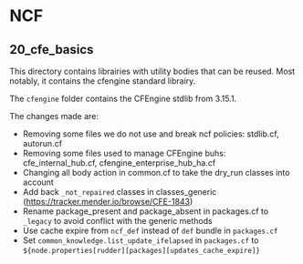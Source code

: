 # NCF

## 20_cfe_basics

This directory contains librairies with utility bodies that can be reused. Most notably, it contains the cfengine standard librairy.

The `cfengine` folder contains the CFEngine stdlib from 3.15.1.

The changes made are:

* Removing some files we do not use and break ncf policies: stdlib.cf, autorun.cf
* Removing some files used to manage CFEngine buhs: cfe_internal_hub.cf, cfengine_enterprise_hub_ha.cf
* Changing all body action in common.cf to take the dry_run classes into account
* Add back `_not_repaired` classes in classes_generic (https://tracker.mender.io/browse/CFE-1843)
* Rename package_present and package_absent in packages.cf to `_legacy` to avoid conflict with the generic methods
* Use cache expire from `ncf_def` instead of `def` bundle in `packages.cf`
* Set `common_knowledge.list_update_ifelapsed` in `packages.cf` to `${node.properties[rudder][packages][updates_cache_expire]}`
